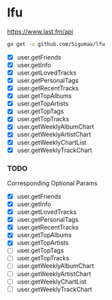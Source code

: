 # lfu

https://www.last.fm/api

```bash
go get -u github.com/Sigumaa/lfu
```

- [x] user.getFriends
- [x] user.getInfo
- [x] user.getLovedTracks
- [x] user.getPersonalTags
- [x] user.getRecentTracks
- [x] user.getTopAlbums
- [x] user.getTopArtists
- [x] user.getTopTags
- [x] user.getTopTracks
- [x] user.getWeeklyAlbumChart
- [x] user.getWeeklyArtistChart
- [x] user.getWeeklyChartList
- [x] user.getWeeklyTrackChart

### TODO
Corresponding Optional Params
- [x] user.getFriends
- [x] user.getInfo
- [x] user.getLovedTracks
- [x] user.getPersonalTags
- [x] user.getRecentTracks
- [x] user.getTopAlbums
- [x] user.getTopArtists
- [ ] user.getTopTags
- [ ] user.getTopTracks
- [ ] user.getWeeklyAlbumChart
- [ ] user.getWeeklyArtistChart
- [ ] user.getWeeklyChartList
- [ ] user.getWeeklyTrackChart
